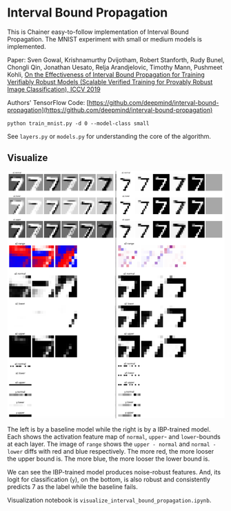 # Interval Bound Propagation

This is Chainer easy-to-follow implementation of Interval Bound Propagation. The MNIST experiment with small or medium models is implemented.

Paper: Sven Gowal, Krishnamurthy Dvijotham, Robert Stanforth, Rudy Bunel, Chongli Qin, Jonathan Uesato, Relja Arandjelovic, Timothy Mann, Pushmeet Kohli, [On the Effectiveness of Interval Bound Propagation for Training Verifiably Robust Models (Scalable Verified Training for Provably Robust Image Classification), ICCV 2019](https://arxiv.org/abs/1810.12715)

Authors' TensorFlow Code: [https://github.com/deepmind/interval-bound-propagation](https://github.com/deepmind/interval-bound-propagation)

```
python train_mnist.py -d 0 --model-class small
```

See `layers.py` or `models.py` for understanding the core of the algorithm.


## Visualize

![visualization of interval bound propagation CNN filters](sample_data/vis_files/visualize_comparison_ibp.png)

The left is by a baseline model while the right is by a IBP-trained model.
Each shows the activation feature map of `normal`, `upper`- and `lower`-bounds at each layer.
The image of `range` shows the `upper - normal` and `normal - lower` diffs with red and blue respectively.
The more red, the more looser the upper bound is. The more blue, the more looser the lower bound is.

We can see the IBP-trained model produces noise-robust features.
And, its logit for classification (`y`), on the bottom, is also robust and consistently predicts 7 as the label while the baseline fails.

Visualization notebook is `visualize_interval_bound_propagation.ipynb`.
